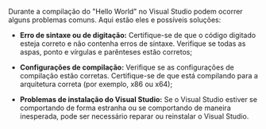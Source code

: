 Durante a compilação do "Hello World" no Visual Studio podem ocorrer alguns problemas comuns. Aqui estão eles e possíveis soluções:
      
- **Erro de sintaxe ou de digitação:** Certifique-se de que o código digitado esteja correto e não contenha erros de sintaxe. Verifique se todas as aspas, ponto e vírgulas e parênteses estão corretos;

- **Configurações de compilação:** Verifique se as configurações de compilação estão corretas. Certifique-se de que está compilando para a arquitetura correta (por exemplo, x86 ou x64);

- **Problemas de instalação do Visual Studio:** Se o Visual Studio estiver se comportando de forma estranha ou se comportando de maneira inesperada, pode ser necessário reparar ou reinstalar o Visual Studio.